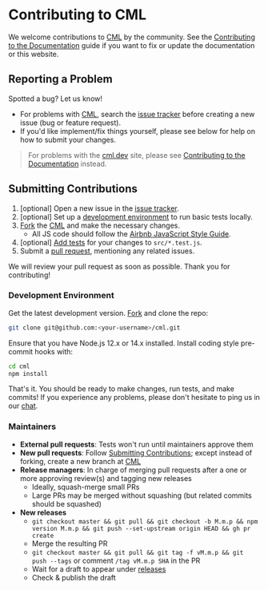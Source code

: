 # Contributing to CML

We welcome contributions to [CML][cml-repo] by the community. See the
[Contributing to the Documentation](/doc/contributing/docs) guide if you want to
fix or update the documentation or this website.

[cml-repo]: https://github.com/iterative/cml

## Reporting a Problem

Spotted a bug? Let us know!

- For problems with [CML][cml-repo], search the
  [issue tracker](https://github.com/iterative/cml/issues) before creating a new
  issue (bug or feature request).
- If you'd like implement/fix things yourself, please see below for help on how
  to submit your changes.

[issue tracker]: https://github.com/iterative/cml/issues

> For problems with the [cml.dev](/) site, please see
> [Contributing to the Documentation](/doc/contributing/docs) instead.

## Submitting Contributions

1. [optional] Open a new issue in the [issue tracker].
2. [optional] Set up a [development environment](#development-environment) to
   run basic tests locally.
3. [Fork] the [CML][cml-repo] and make the necessary changes.
   - All JS code should follow the
     [Airbnb JavaScript Style Guide](https://github.com/airbnb/javascript).
4. [optional] [Add tests](#tests) for your changes to `src/*.test.js`.
5. Submit a [pull request], mentioning any related issues.

[fork]: https://docs.github.com/en/get-started/quickstart/fork-a-repo
[pull request]:
  https://docs.github.com/en/get-started/quickstart/github-flow#create-a-pull-request

We will review your pull request as soon as possible. Thank you for
contributing!

### Development Environment

Get the latest development version. [Fork] and clone the repo:

```bash
git clone git@github.com:<your-username>/cml.git
```

Ensure that you have Node.js 12.x or 14.x installed. Install coding style
pre-commit hooks with:

```bash
cd cml
npm install
```

That's it. You should be ready to make changes, run tests, and make commits! If
you experience any problems, please don't hesitate to ping us in our
[chat](https://cml.dev/chat).

### Maintainers

- **External pull requests**: Tests won't run until maintainers approve them
- **New pull requests**: Follow
  [Submitting Contributions](#submitting-contributions); except instead of
  forking, create a new branch at [CML][cml-repo]
- **Release managers**: In charge of merging pull requests after a one or more
  approving review(s) and tagging new releases
  - Ideally, squash-merge small PRs
  - Large PRs may be merged without squashing (but related commits should be
    squashed)
- **New releases**
  - `git checkout master && git pull && git checkout -b M.m.p && npm version M.m.p && git push --set-upstream origin HEAD && gh pr create`
  - Merge the resulting PR
  - `git checkout master && git pull && git tag -f vM.m.p && git push --tags` or
    comment `/tag vM.m.p SHA` in the PR
  - Wait for a draft to appear under
    [releases](https://github.com/iterative/cml/releases)
  - Check & publish the draft
